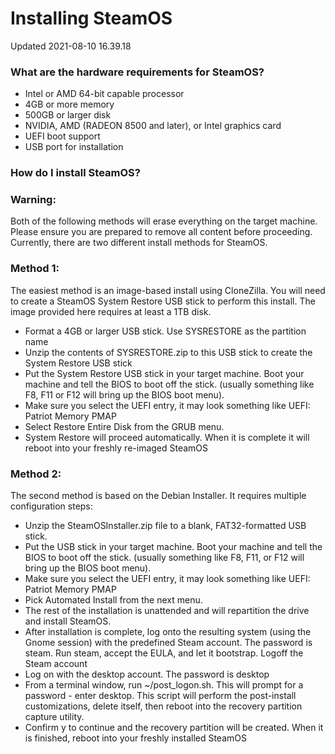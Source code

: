 # Installing SteamOS
Updated 2021-08-10 16.39.18

### What are the hardware requirements for SteamOS?

* Intel or AMD 64-bit capable processor
* 4GB or more memory
* 500GB or larger disk
* NVIDIA, AMD (RADEON 8500 and later), or Intel graphics card
* UEFI boot support
* USB port for installation

    
### How do I install SteamOS?
  
  
  ### Warning:
Both of the following methods will erase everything on the target machine. Please ensure you are prepared to remove all content before proceeding.  
Currently, there are two different install methods for SteamOS.   
  
### Method 1:
The easiest method is an image-based install using CloneZilla. You will need to create a SteamOS System Restore USB stick to perform this install. The image provided here requires at least a 1TB disk.  
  

* Format a 4GB or larger USB stick. Use SYSRESTORE as the partition name
* Unzip the contents of SYSRESTORE.zip to this USB stick to create the System Restore USB stick
* Put the System Restore USB stick in your target machine. Boot your machine and tell the BIOS to boot off the stick. (usually something like F8, F11 or F12 will bring up the BIOS boot menu).
* Make sure you select the UEFI entry, it may look something like UEFI: Patriot Memory PMAP
* Select Restore Entire Disk from the GRUB menu.
* System Restore will proceed automatically. When it is complete it will reboot into your freshly re-imaged SteamOS

  
  
### Method 2:
The second method is based on the Debian Installer. It requires multiple configuration steps:  
  

* Unzip the SteamOSInstaller.zip file to a blank, FAT32-formatted USB stick.
* Put the USB stick in your target machine. Boot your machine and tell the BIOS to boot off the stick. (usually something like F8, F11, or F12 will bring up the BIOS boot menu).
* Make sure you select the UEFI entry, it may look something like UEFI: Patriot Memory PMAP
* Pick Automated Install from the next menu.
* The rest of the installation is unattended and will repartition the drive and install SteamOS.
* After installation is complete, log onto the resulting system (using the Gnome session) with the predefined Steam account. The password is steam. Run steam, accept the EULA, and let it bootstrap. Logoff the Steam account
* Log on with the desktop account. The password is desktop
* From a terminal window, run ~/post_logon.sh. This will prompt for a password - enter desktop. This script will perform the post-install customizations, delete itself, then reboot into the recovery partition capture utility.
* Confirm y to continue and the recovery partition will be created. When it is finished, reboot into your freshly installed SteamOS